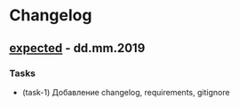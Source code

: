 # Changelog

## [expected] - dd.mm.2019
### Tasks
- (task-1) Добавление changelog, requirements, gitignore

[expected]: https://github.com/Jiraiy/ProgectsDjango-My/commits